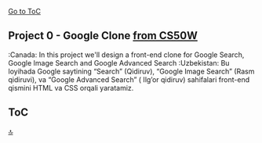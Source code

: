    
  
[Go to ToC](../README.md)

## Project 0 - Google Clone [from CS50W](https://cs50.harvard.edu/web/2020/projects/0/)

:Canada: In this project we'll design a front-end clone for Google Search, Google Image Search and Google Advanced Search
:Uzbekistan: Bu loyihada Google saytining “Search” (Qidiruv), “Google Image Search” (Rasm qidiruvi),  va “Google Advanced Search” ( Ilg’or qidiruv) sahifalari front-end qismini HTML va CSS orqali yaratamiz.

## ToC




  
[🔝](#toc)  

